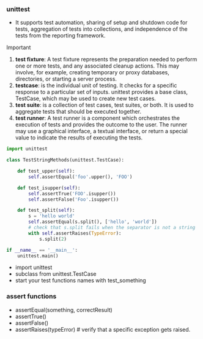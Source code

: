 ### unittest
-  It supports test automation, sharing of setup and shutdown code for tests, aggregation of tests into collections, and independence of the tests from the reporting framework.

> [!IMPORTANT]
> 1. **test fixture**: A test fixture represents the preparation needed to perform one or more tests, and any associated cleanup actions. This may involve, for example, creating temporary or proxy databases, directories, or starting a server process.
> 2. **testcase**: is the individual unit of testing. It checks for a specific response to a particular set of inputs. unittest provides a base class, TestCase, which may be used to create new test cases.
> 3. **test suite**: is a collection of test cases, test suites, or both. It is used to aggregate tests that should be executed together.
> 4. **test runner**: A test runner is a component which orchestrates the execution of tests and provides the outcome to the user. The runner may use a graphical interface, a textual interface, or return a special value to indicate the results of executing the tests.

```python
import unittest

class TestStringMethods(unittest.TestCase):

    def test_upper(self):
        self.assertEqual('foo'.upper(), 'FOO')

    def test_isupper(self):
        self.assertTrue('FOO'.isupper())
        self.assertFalse('Foo'.isupper())

    def test_split(self):
        s = 'hello world'
        self.assertEqual(s.split(), ['hello', 'world'])
        # check that s.split fails when the separator is not a string
        with self.assertRaises(TypeError):
            s.split(2)

if __name__ == '__main__':
    unittest.main()
```
- import unittest
- subclass from unittest.TestCase
- start your test functions names with test_something

### assert functions
- assertEqual(something, correctResult)
- assertTrue()
- assertFalse()
- assertRaises(typeError) # verify that a specific exception gets raised.
